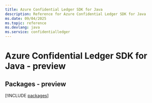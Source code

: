 ```yaml
---
title: Azure Confidential Ledger SDK for Java
description: Reference for Azure Confidential Ledger SDK for Java
ms.date: 09/04/2025
ms.topic: reference
ms.devlang: java
ms.service: confidentialledger
---
```

# Azure Confidential Ledger SDK for Java - preview
## Packages - preview
[!INCLUDE [packages](confidential-ledger-index.md)]